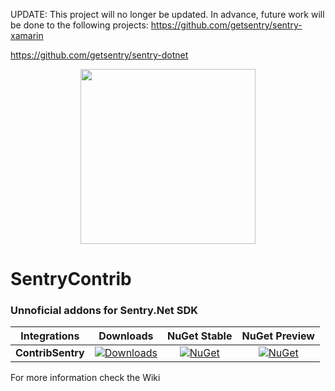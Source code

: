 UPDATE: This project will no longer be updated.
In advance, future work will be done to the following projects:
https://github.com/getsentry/sentry-xamarin

https://github.com/getsentry/sentry-dotnet

<p align="center">
  <a target="_blank" align="center">
    <img src="https://github.com/lucas-zimerman/sentry-dotnet-performance-addon/blob/master/.assets/nugget-logo.png" width="280">
  </a>
  <br />
</p>

# SentryContrib
### Unnoficial addons for Sentry.Net SDK

|      Integrations             |    Downloads     |    NuGet Stable     |    NuGet Preview     |
| ----------------------------- | :-------------------: | :-------------------: | :-------------------: |
|         **ContribSentry**            | [![Downloads](https://img.shields.io/nuget/dt/ContribSentry.svg)](https://www.nuget.org/packages/ContribSentry) | [![NuGet](https://img.shields.io/nuget/v/ContribSentry.svg)](https://www.nuget.org/packages/ContribSentry)   |    [![NuGet](https://img.shields.io/nuget/vpre/ContribSentry.svg)](https://www.nuget.org/packages/ContribSentry)   |


For more information check the Wiki

